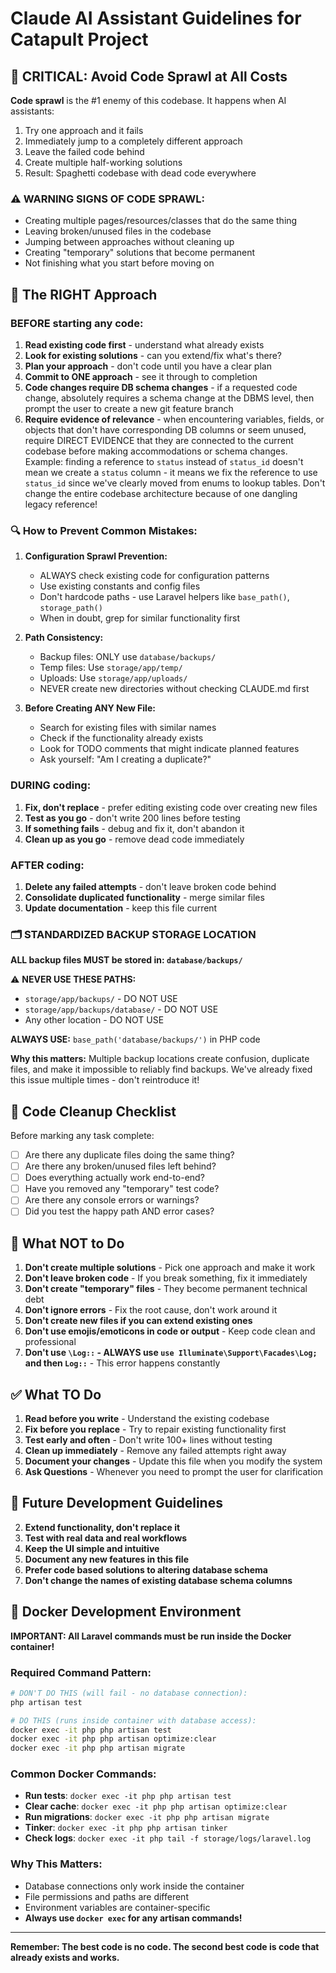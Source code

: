 # Claude AI Assistant Guidelines for Catapult Project

## 🚨 CRITICAL: Avoid Code Sprawl at All Costs

**Code sprawl** is the #1 enemy of this codebase. It happens when AI assistants:
1. Try one approach and it fails
2. Immediately jump to a completely different approach 
3. Leave the failed code behind
4. Create multiple half-working solutions
5. Result: Spaghetti codebase with dead code everywhere

### ⚠️ WARNING SIGNS OF CODE SPRAWL:
- Creating multiple pages/resources/classes that do the same thing
- Leaving broken/unused files in the codebase
- Jumping between approaches without cleaning up
- Creating "temporary" solutions that become permanent
- Not finishing what you start before moving on

## 🎯 The RIGHT Approach

### BEFORE starting any code:
1. **Read existing code first** - understand what already exists
2. **Look for existing solutions** - can you extend/fix what's there?
3. **Plan your approach** - don't code until you have a clear plan
4. **Commit to ONE approach** - see it through to completion
5. **Code changes require DB schema changes** - if a requested code change, absolutely requires a schema change at the DBMS level, then prompt the user to create a new git feature branch
6. **Require evidence of relevance** - when encountering variables, fields, or objects that don't have corresponding DB columns or seem unused, require DIRECT EVIDENCE that they are connected to the current codebase before making accommodations or schema changes. Example: finding a reference to `status` instead of `status_id` doesn't mean we create a `status` column - it means we fix the reference to use `status_id` since we've clearly moved from enums to lookup tables. Don't change the entire codebase architecture because of one dangling legacy reference!

### 🔍 How to Prevent Common Mistakes:

1. **Configuration Sprawl Prevention:**
   - ALWAYS check existing code for configuration patterns
   - Use existing constants and config files
   - Don't hardcode paths - use Laravel helpers like `base_path()`, `storage_path()`
   - When in doubt, grep for similar functionality first

2. **Path Consistency:**
   - Backup files: ONLY use `database/backups/`
   - Temp files: Use `storage/app/temp/`
   - Uploads: Use `storage/app/uploads/`
   - NEVER create new directories without checking CLAUDE.md first

3. **Before Creating ANY New File:**
   - Search for existing files with similar names
   - Check if the functionality already exists
   - Look for TODO comments that might indicate planned features
   - Ask yourself: "Am I creating a duplicate?"

### DURING coding:
1. **Fix, don't replace** - prefer editing existing code over creating new files
2. **Test as you go** - don't write 200 lines before testing
3. **If something fails** - debug and fix it, don't abandon it
4. **Clean up as you go** - remove dead code immediately

### AFTER coding:
1. **Delete any failed attempts** - don't leave broken code behind
2. **Consolidate duplicated functionality** - merge similar files
3. **Update documentation** - keep this file current


### 🗂️ STANDARDIZED BACKUP STORAGE LOCATION
**ALL backup files MUST be stored in: `database/backups/`**

⚠️ **NEVER USE THESE PATHS:**
- `storage/app/backups/` - DO NOT USE
- `storage/app/backups/database/` - DO NOT USE
- Any other location - DO NOT USE

**ALWAYS USE:** `base_path('database/backups/')` in PHP code

**Why this matters:** Multiple backup locations create confusion, duplicate files, and make it impossible to reliably find backups. We've already fixed this issue multiple times - don't reintroduce it!

## 🧹 Code Cleanup Checklist

Before marking any task complete:

- [ ] Are there any duplicate files doing the same thing?
- [ ] Are there any broken/unused files left behind?
- [ ] Does everything actually work end-to-end?
- [ ] Have you removed any "temporary" test code?
- [ ] Are there any console errors or warnings?
- [ ] Did you test the happy path AND error cases?

## 🚫 What NOT to Do

1. **Don't create multiple solutions** - Pick one approach and make it work
2. **Don't leave broken code** - If you break something, fix it immediately
3. **Don't create "temporary" files** - They become permanent technical debt
4. **Don't ignore errors** - Fix the root cause, don't work around it
5. **Don't create new files if you can extend existing ones**
6. **Don't use emojis/emoticons in code or output** - Keep code clean and professional
7. **Don't use `\Log::` - ALWAYS use `use Illuminate\Support\Facades\Log;` and then `Log::`** - This error happens constantly

## ✅ What TO Do

1. **Read before you write** - Understand the existing codebase
2. **Fix before you replace** - Try to repair existing functionality first
3. **Test early and often** - Don't write 100+ lines without testing
4. **Clean up immediately** - Remove any failed attempts right away
5. **Document your changes** - Update this file when you modify the system
6. **Ask Questions** - Whenever you need to prompt the user for clarification

## 🔄 Future Development Guidelines

2. **Extend functionality, don't replace it**
3. **Test with real data and real workflows**
4. **Keep the UI simple and intuitive**
5. **Document any new features in this file**
6. **Prefer code based solutions to altering database schema**
7. **Don't change the names of existing database schema columns**

## 🐳 Docker Development Environment

**IMPORTANT: All Laravel commands must be run inside the Docker container!**

### Required Command Pattern:
```bash
# DON'T DO THIS (will fail - no database connection):
php artisan test

# DO THIS (runs inside container with database access):
docker exec -it php php artisan test
docker exec -it php php artisan optimize:clear
docker exec -it php php artisan migrate
```

### Common Docker Commands:
- **Run tests**: `docker exec -it php php artisan test`
- **Clear cache**: `docker exec -it php php artisan optimize:clear`
- **Run migrations**: `docker exec -it php php artisan migrate`
- **Tinker**: `docker exec -it php php artisan tinker`
- **Check logs**: `docker exec -it php tail -f storage/logs/laravel.log`

### Why This Matters:
- Database connections only work inside the container
- File permissions and paths are different
- Environment variables are container-specific
- **Always use `docker exec` for any artisan commands!**

---

**Remember: The best code is no code. The second best code is code that already exists and works.**
